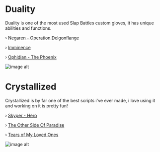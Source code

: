 # Duality
Duality is one of the most used Slap Battles custom gloves, it has unique abilities and functions.

› [Negaren - Operation Delgonflange](https://youtu.be/Tkb_bS-9uQA?si=zu9aPqPemZkeCvL3)

› [Imminence](https://youtu.be/3wJ_tmC2rII?si=wYYYV4zluTChyPuC)

› [Ophidian - The Phoenix](https://youtu.be/llBaip0fkBY?si=ZBN4SnqY3nw33kI2)

![image alt](https://cdn.discordapp.com/attachments/1355192192364449983/1355192193547112470/Picsart_25-03-28_11-45-50-638.png?ex=67fdc955&is=67fc77d5&hm=d1e7f42c14ca631f18ab98e833db3c006320a7e4212e7391b1a3b5440d37f01b&)


# Crystallized
Crystallized is by far one of the best scripts i've ever made, i love using it and working on it is pretty fun!

› [Skyper - Hero](https://youtu.be/Lokn4qfQIPc?si=6qQ9eA_2XHPMbTia)

› [The Other Side Of Paradise](https://youtu.be/iFbbnzR2E88?si=YMIPTlr-h1qgkOlO)

› [Tears of My Loved Ones](https://youtu.be/YidRn1w9SH8?si=dQyO6jOM_GO7pZ1X)

![image alt](https://cdn.discordapp.com/attachments/1356228354864451696/1356228355229483108/downloadfile.webp?ex=67fe4295&is=67fcf115&hm=b18f409e1aa97b2be0fc56cdabfa22eba75348a98ad958c331b9eb0bf54fa9b0&)
